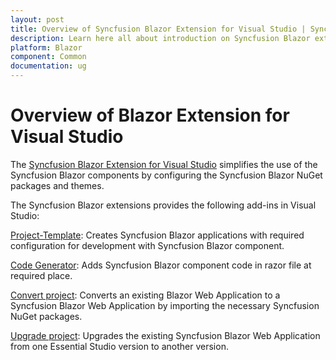 ```yaml
---
layout: post
title: Overview of Syncfusion Blazor Extension for Visual Studio | Syncfusion
description: Learn here all about introduction on Syncfusion Blazor extension for Visual Studio which made integration ease.
platform: Blazor
component: Common
documentation: ug
---
```


# Overview of Blazor Extension for Visual Studio

The [Syncfusion Blazor Extension for Visual Studio](https://marketplace.visualstudio.com/items?itemName=SyncfusionInc.Blazor-Extension) simplifies the use of the Syncfusion Blazor components by configuring the Syncfusion Blazor NuGet packages and themes.

The Syncfusion Blazor extensions provides the following add-ins in Visual Studio:

[Project-Template](./visual-studio-extensions/template-studio):  Creates Syncfusion Blazor applications with required configuration for development with Syncfusion Blazor component.

[Code Generator](./visual-studio-extensions/code-generator):  Adds Syncfusion Blazor component code in razor file at required place.

[Convert project](./visual-studio-extensions/convert-project):  Converts an existing Blazor Web Application to a Syncfusion Blazor Web Application by importing the necessary Syncfusion NuGet packages.

[Upgrade project](./visual-studio-extensions/upgrade-project):  Upgrades the existing Syncfusion Blazor Web Application from one Essential Studio version to another version.